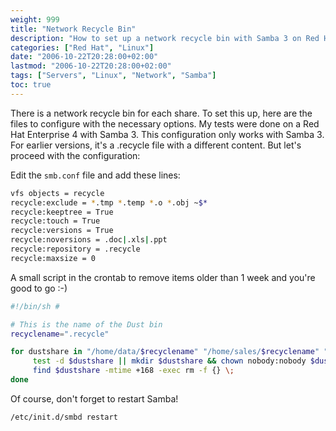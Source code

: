 ```yaml
---
weight: 999
title: "Network Recycle Bin"
description: "How to set up a network recycle bin with Samba 3 on Red Hat Enterprise Linux"
categories: ["Red Hat", "Linux"]
date: "2006-10-22T20:28:00+02:00"
lastmod: "2006-10-22T20:28:00+02:00"
tags: ["Servers", "Linux", "Network", "Samba"]
toc: true
---
```


There is a network recycle bin for each share. To set this up, here are the files to configure with the necessary options. My tests were done on a Red Hat Enterprise 4 with Samba 3. This configuration only works with Samba 3. For earlier versions, it's a .recycle file with a different content. But let's proceed with the configuration:

Edit the `smb.conf` file and add these lines:

```bash
vfs objects = recycle
recycle:exclude = *.tmp *.temp *.o *.obj ~$*
recycle:keeptree = True
recycle:touch = True
recycle:versions = True
recycle:noversions = .doc|.xls|.ppt
recycle:repository = .recycle
recycle:maxsize = 0
```

A small script in the crontab to remove items older than 1 week and you're good to go :-)

```bash
#!/bin/sh #

# This is the name of the Dust bin
recyclename=".recycle"

for dustshare in "/home/data/$recyclename" "/home/sales/$recyclename" "/home/share/$recyclename" ; do
     test -d $dustshare || mkdir $dustshare && chown nobody:nobody $dustshare && chmod 700 $dustshare
     find $dustshare -mtime +168 -exec rm -f {} \;
done
```

Of course, don't forget to restart Samba!

```bash
/etc/init.d/smbd restart
```
